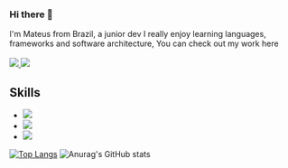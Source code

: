 ### Hi there 👋

I'm Mateus from Brazil, a junior dev I really enjoy learning languages, frameworks and software architecture, You can check out my work here 
<br><br>
<a href="https://www.linkedin.com/in/mateus-alvarenga"><img src="https://img.shields.io/badge/LinkedIn-0077B5?style=for-the-badge&logo=linkedin&logoColor=white" /> </a>
<a href="https://codepen.io/mateusalvarenga"><img src="https://img.shields.io/badge/Codepen-000000?style=for-the-badge&logo=codepen&logoColor=white" /> </a>
## Skills
* <img src="https://img.shields.io/badge/React-20232A?style=for-the-badge&logo=react&logoColor=61DAFB" />
* <img src="https://img.shields.io/badge/Spring-6DB33F?style=for-the-badge&logo=spring&logoColor=white" /> 
* <img src="https://img.shields.io/badge/Python-FFD43B?style=for-the-badge&logo=python&logoColor=darkgreen" />

 

[![Top Langs](https://github-readme-stats.vercel.app/api/top-langs/?username=mateusalvarenga&theme=github_dark)](https://github.com/anuraghazra/github-readme-stats)
![Anurag's GitHub stats](https://github-readme-stats.vercel.app/api?username=mateusalvarenga&show_icons=true&theme=github_dark)

 
